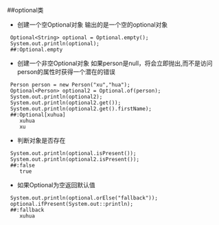 ##optional类
- 创建一个空Optional对象
输出的是一个空的optional对象
```
 Optional<String> optional = Optional.empty();
 System.out.println(optional);
 ##:Optional.empty
```
- 创建一个非空Optional对象
如果person是null，将会立即抛出,而不是访问person的属性时获得一个潜在的错误

```
 Person person = new Person("xu","hua");
 Optional<Person> optional2 = Optional.of(person);
 System.out.println(optional2);
 System.out.println(optional2.get());
 System.out.println(optional2.get().firstName);
 ##:Optional[xuhua]
    xuhua
    xu
```
- 判断对象是否存在
```
 System.out.println(optional.isPresent());
 System.out.println(optional2.isPresent());
 ##:false
    true
```
- 如果Optional为空返回默认值
```
 System.out.println(optional.orElse("fallback"));
 optional.ifPresent(System.out::println);
 ##:fallback
    xuhua
```